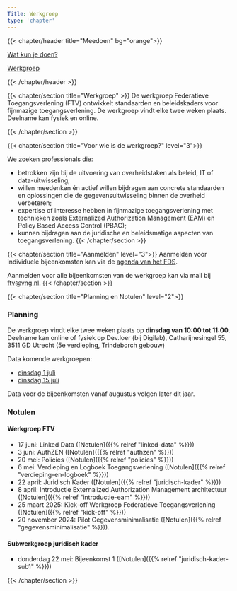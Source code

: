 ```yaml
---
Title: Werkgroep
type: 'chapter'
---
```


{{< chapter/header title="Meedoen" bg="orange">}}
<div class="sub-navigation-wrapper">
<div class="utrecht-paragraph pt-1 sub-navigation-tab bg-rhc-color-oranje-100">
   <p>
      <a href="../wat_kun_je_doen">Wat kun je doen?</a> 
   </p>
</div>
<div class="sub-navigation-tab-selected utrecht-paragraph pt-1 sub-navigation-tab">
   <p>
      <a href="../Werkgroep">Werkgroep</a>
   </p>
</div>
</div>

{{< /chapter/header >}}

{{< chapter/section title="Werkgroep" >}}
De werkgroep Federatieve Toegangsverlening (FTV) ontwikkelt standaarden en beleidskaders voor fijnmazige toegangsverlening. De werkgroep vindt elke twee weken plaats. Deelname kan fysiek en online.

{{< /chapter/section >}}

{{< chapter/section title="Voor wie is de werkgroep?" level="3">}}

We zoeken professionals die:

- betrokken zijn bij de uitvoering van overheidstaken als beleid, IT of data-uitwisseling;
- willen meedenken én actief willen bijdragen aan concrete standaarden en oplossingen die de gegevensuitwisseling binnen de overheid verbeteren;
- expertise of interesse hebben in fijnmazige toegangsverlening met technieken zoals Externalized Authorization Management (EAM) en Policy Based Access Control (PBAC);
- kunnen bijdragen aan de juridische en beleidsmatige aspecten van toegangsverlening.
{{< /chapter/section >}}

{{< chapter/section title="Aanmelden"  level="3">}}
Aanmelden voor individuele bijeenkomsten kan via de [agenda van het FDS](https://realisatieibds.nl/groups/view/0056c9ef-5c2e-44f9-a998-e735f1e9ccaa/federatief-datastelsel/events).

Aanmelden voor alle bijeenkomsten van de werkgroep kan via mail bij [ftv@vng.nl](mailto:ftv@vng.nl).
{{< /chapter/section >}}

{{< chapter/section title="Planning en Notulen"  level="2">}}
### Planning

De werkgroep vindt elke twee weken plaats op **dinsdag van 10:00 tot 11:00**. Deelname kan online of fysiek op Dev.loer (bij Digilab), Catharijnesingel 55, 3511 GD Utrecht (5e verdieping, Trindeborch gebouw)

Data komende werkgroepen:
- [dinsdag 1 juli](https://realisatieibds.nl/groups/view/0056c9ef-5c2e-44f9-a998-e735f1e9ccaa/federatief-datastelsel/events/view/3a2f79a8-e4ed-4a6b-aa52-1d88f2498e7f/werkgroep-federatieve-toegangsverlening)
- [dinsdag 15 juli](https://realisatieibds.nl/groups/view/0056c9ef-5c2e-44f9-a998-e735f1e9ccaa/federatief-datastelsel/events/view/9e60e28e-66b4-4114-92b4-29dc8e7baac7/werkgroep-federatieve-toegangsverlening)

Data voor de bijeenkomsten vanaf augustus volgen later dit jaar.

### Notulen

#### Werkgroep FTV

- 17 juni: Linked Data ([Notulen]({{% relref "linked-data" %}}))
- 3 juni: AuthZEN  ([Notulen]({{% relref "authzen" %}}))
- 20 mei: Policies ([Notulen]({{% relref "policies" %}}))
- 6 mei: Verdieping en Logboek Toegangsverlening ([Notulen]({{% relref "verdieping-en-logboek" %}}))
- 22 april: Juridisch Kader ([Notulen]({{% relref "juridisch-kader" %}}))
- 8 april: Introductie Externalized Authorization Management architectuur ([Notulen]({{% relref "introductie-eam" %}}))
- 25 maart 2025: Kick-off Werkgroep Federatieve Toegangsverlening ([Notulen]({{% relref "kick-off" %}}))
- 20 november 2024: Pilot Gegevensminimalisatie ([Notulen]({{% relref "gegevensminimalisatie" %}})).

#### Subwerkgroep juridisch kader

- donderdag 22 mei: Bijeenkomst 1 ([Notulen]({{% relref "juridisch-kader-sub1" %}}))

{{< /chapter/section >}}
